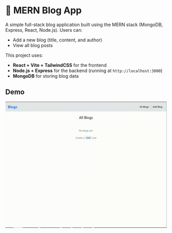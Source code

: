 # 📝 MERN Blog App

A simple full-stack blog application built using the MERN stack (MongoDB, Express, React, Node.js). Users can:

- Add a new blog (title, content, and author)
- View all blog posts

This project uses:
- **React + Vite + TailwindCSS** for the frontend
- **Node.js + Express** for the backend (running at `http://localhost:3000`)
- **MongoDB** for storing blog data

## Demo
![demo.gif](demo/demo.gif)
